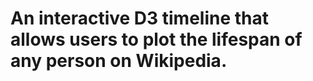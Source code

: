 An interactive D3 timeline that allows users to plot the lifespan of any person on Wikipedia. 
===========